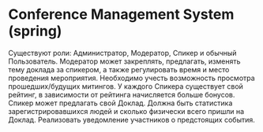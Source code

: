 # Conference Management System (spring)

Существуют роли: Администратор, Модератор, Спикер и обычный Пользователь. 
Модератор может закреплять, предлагать, изменять тему доклада за спикером, а также регулировать время и место проведения мероприятия. Необходимо учесть возможность просмотра прошедших/будущих митингов. У каждого Спикера существует свой рейтинг, в зависимости от рейтинга начисляется больше бонусов. Спикер может предлагать свой Доклад. Должна быть статистика зарегистрировавшихся людей и сколько физически всего пришли на Доклад. Реализовать уведомление участников о предстоящих события.

